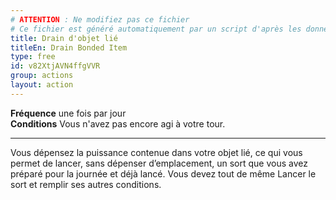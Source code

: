 ```yaml
---
# ATTENTION : Ne modifiez pas ce fichier
# Ce fichier est généré automatiquement par un script d'après les données du module Foundry VTT officiel et de sa traduction
title: Drain d'objet lié
titleEn: Drain Bonded Item
type: free
id: v82XtjAVN4ffgVVR
group: actions
layout: action
---
```

<p><span><strong>Fréquence</strong> une fois par jour<br><strong>Conditions</strong> Vous n'avez pas encore agi à votre tour.</span></p><hr><p>Vous dépensez la puissance contenue dans votre objet lié, ce qui vous permet de lancer, sans dépenser d’emplacement, un sort que vous avez préparé pour la journée et déjà lancé. Vous devez tout de même Lancer le sort et remplir ses autres conditions.&nbsp;&nbsp;</p>
